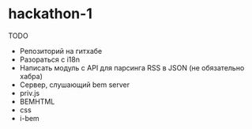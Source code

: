 hackathon-1
===========

TODO

* Репозиторий на гитхабе
* Разораться с i18n
* Написать модуль с API для парсинга RSS в JSON (не обязательно хабра)
* Сервер, слушающий bem server
* priv.js
* BEMHTML
* css
* i-bem
